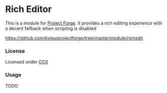 # Rich Editor

This is a module for [Project Forge](https://projectforge.dev). It provides a rich editing experience with a decent fallback when scripting is disabled

https://github.com/kyleu/projectforge/tree/master/module/richedit

### License

Licensed under [CC0](https://creativecommons.org/publicdomain/zero/1.0)

### Usage

TODO
